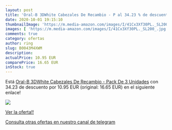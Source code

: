 ```yaml
---
layout: post
title: 'Oral-B 3DWhite Cabezales De Recambio - P al 34.23 % de descuento'
date: 2020-10-01 19:15:10
thumbnailImage: 'https://m.media-amazon.com/images/I/41Cx3Xf30PL._SL200_.jpg'
images: [ 'https://m.media-amazon.com/images/I/41Cx3Xf30PL._SL200_.jpg' ]
comments: true
category: ofertas
author: ring
slug: B0043M4XWM
description:
actualPrice: 10.95 EUR
comparePrice: 16.65 EUR
inStock: true
---
```


Está [Oral-B 3DWhite Cabezales De Recambio - Pack De 3 Unidades](https://www.amazon.com/dp/B0043M4XWM/?tag=redken08-20) con 34.23 de descuento por 10.95 EUR (original: 16.65 EUR) en el siguiente enlace!

[![](https://m.media-amazon.com/images/I/41Cx3Xf30PL._SL200_.jpg)](https://www.amazon.com/dp/B0043M4XWM/?tag=redken08-20)

[Ver la oferta!!](https://www.amazon.com/dp/B0043M4XWM/?tag=redken08-20)

[Consulta otras ofertas en nuestro canal de telegram](https://t.me/s/ofertas25)

